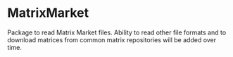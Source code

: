 # MatrixMarket

Package to read Matrix Market files. Ability to read other file
formats and to download matrices from common matrix repositories will
be added over time.